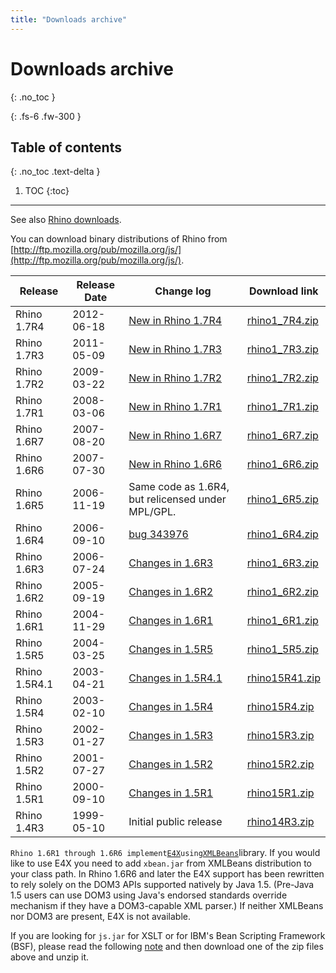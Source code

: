 ```yaml
---
title: "Downloads archive"
---
```

# Downloads archive
{: .no_toc }

{: .fs-6 .fw-300 }

## Table of contents
{: .no_toc .text-delta }

1. TOC
{:toc}

---
See also [Rhino downloads](/docs/download_rhino).

You can download binary distributions of Rhino from [http://ftp.mozilla.org/pub/mozilla.org/js/](http://ftp.mozilla.org/pub/mozilla.org/js/).

|  Release  |  Release Date  |  Change log  |  Download link  |
|  ---  |  ---  |  ---  |  ---  |
|  Rhino 1.7R4  |  2012-06-18  |  [New in Rhino 1.7R4](/docs/new_in_rhino_1.7r4)  |  [rhino1_7R4.zip](https://github.com/downloads/mozilla/rhino/rhino1_7R4.zip)  |
|  Rhino 1.7R3  |  2011-05-09  |  [New in Rhino 1.7R3](/docs/new_in_rhino_1.7r3)  |  [rhino1_7R3.zip](http://ftp.mozilla.org/pub/mozilla.org/js/rhino1_7R3.zip)  |
|  Rhino 1.7R2  |  2009-03-22  |  [New in Rhino 1.7R2](/docs/new_in_rhino_1.7r2)  |  [rhino1_7R2.zip](http://ftp.mozilla.org/pub/mozilla.org/js/rhino1_7R2.zip)  |
|  Rhino 1.7R1  |  2008-03-06  |  [New in Rhino 1.7R1](/docs/new_in_rhino_1.7r1)  |  [rhino1_7R1.zip](http://ftp.mozilla.org/pub/mozilla.org/js/rhino1_7R1.zip)  |
|  Rhino 1.6R7  |  2007-08-20  |  [New in Rhino 1.6R7](/docs/new_in_rhino_1.6r7)  |  [rhino1_6R7.zip](http://ftp.mozilla.org/pub/mozilla.org/js/rhino1_6R7.zip)  |
|  Rhino 1.6R6  |  2007-07-30  |  [New in Rhino 1.6R6](/docs/new_in_rhino_1.6r6)  |  [rhino1_6R6.zip](http://ftp.mozilla.org/pub/mozilla.org/js/rhino1_6R6.zip)  |
|  Rhino 1.6R5  |  2006-11-19  |  Same code as 1.6R4, but relicensed under MPL/GPL.  |  [rhino1_6R5.zip](http://ftp.mozilla.org/pub/mozilla.org/js/rhino1_6R5.zip)  |
|  Rhino 1.6R4  |  2006-09-10  |  [bug 343976](https://bugzilla.mozilla.org/show_bug.cgi?id=343976)  |  [rhino1_6R4.zip](http://ftp.mozilla.org/pub/mozilla.org/js/rhino1_6R4.zip)  |
|  Rhino 1.6R3  |  2006-07-24  |  [Changes in 1.6R3](https://www-archive.mozilla.org/rhino/rhino16r3)  |  [rhino1_6R3.zip](http://ftp.mozilla.org/pub/mozilla.org/js/rhino1_6R3.zip)  |
|  Rhino 1.6R2  |  2005-09-19  |  [Changes in 1.6R2](https://www-archive.mozilla.org/rhino/rhino16r2)  |  [rhino1_6R2.zip](http://ftp.mozilla.org/pub/mozilla.org/js/rhino1_6R2.zip)  |
|  Rhino 1.6R1  |  2004-11-29  |  [Changes in 1.6R1](https://www-archive.mozilla.org/rhino/rhino16r1)  |  [rhino1_6R1.zip](http://ftp.mozilla.org/pub/mozilla.org/js/rhino1_6R1.zip)  |
|  Rhino 1.5R5  |  2004-03-25  |  [Changes in 1.5R5](https://www-archive.mozilla.org/rhino/rhino15r5)  |  [rhino1_5R5.zip](http://ftp.mozilla.org/pub/mozilla.org/js/rhino1_5R5.zip)  |
|  Rhino 1.5R4.1  |  2003-04-21  |  [Changes in 1.5R4.1](https://web.archive.org/web/20030609002716/http://www.mozilla.org/rhino/rhino15R41.html)  |  [rhino15R41.zip](http://ftp.mozilla.org/pub/mozilla.org/js/rhino15R41.zip)  |
|  Rhino 1.5R4  |  2003-02-10  |  [Changes in 1.5R4](https://www-archive.mozilla.org/rhino/rhino15r4)  |  [rhino15R4.zip](http://ftp.mozilla.org/pub/mozilla.org/js/rhino15R4.zip)  |
|  Rhino 1.5R3  |  2002-01-27  |  [Changes in 1.5R3](https://www-archive.mozilla.org/rhino/rhino15r3)  |  [rhino15R3.zip](http://ftp.mozilla.org/pub/mozilla.org/js/rhino15R3.zip)  |
|  Rhino 1.5R2  |  2001-07-27  |  [Changes in 1.5R2](https://www-archive.mozilla.org/rhino/rhino15r2)  |  [rhino15R2.zip](http://ftp.mozilla.org/pub/mozilla.org/js/older-packages/rhino15R2.zip)  |
|  Rhino 1.5R1  |  2000-09-10  |  [Changes in 1.5R1](https://www-archive.mozilla.org/rhino/rhino15r1)  |  [rhino15R1.zip](http://ftp.mozilla.org/pub/mozilla.org/js/older-packages/rhino15R1.zip)  |
|  Rhino 1.4R3  |  1999-05-10  |  Initial public release  |  [rhino14R3.zip](http://ftp.mozilla.org/pub/mozilla.org/js/older-packages/rhino14R3.zip)  |

`Rhino 1.6R1 through 1.6R6 implement`[`E4X`](https://developer.mozilla.org/en-US/docs/Archive/Web/E4X)`using`[`XMLBeans`](http://xmlbeans.apache.org/)library. If you would like to use E4X you need to add `xbean.jar` from XMLBeans distribution to your class path. In Rhino 1.6R6 and later the E4X support has been rewritten to rely solely on the DOM3 APIs supported natively by Java 1.5. (Pre-Java 1.5 users can use DOM3 using Java's endorsed standards override mechanism if they have a DOM3-capable XML parser.) If neither XMLBeans nor DOM3 are present, E4X is not available.

If you are looking for `js.jar` for XSLT or for IBM's Bean Scripting Framework (BSF), please read the following [note](/docs/bsf) and then download one of the zip files above and unzip it.